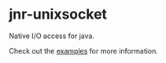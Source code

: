jnr-unixsocket
==============

Native I/O access for java.

Check out the [examples](https://github.com/jnr/jnr-unixsocket/tree/master/src/main/test/jnr/unixsocket/example) for more information.

